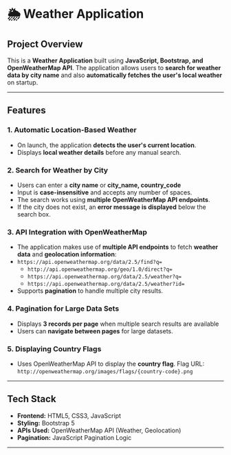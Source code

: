 # 🌦️ Weather Application

## **Project Overview**
This is a **Weather Application** built using **JavaScript, Bootstrap, and OpenWeatherMap API**. The application allows users to **search for weather data by city name** and also **automatically fetches the user's local weather** on startup.

---


## **Features**
### **1. Automatic Location-Based Weather**
- On launch, the application **detects the user's current location**.
- Displays **local weather details** before any manual search.

### **2. Search for Weather by City**
- Users can enter a **city name** or **city_name, country_code** 
- Input is **case-insensitive** and accepts any number of spaces.
- The search works using **multiple OpenWeatherMap API endpoints**.
- If the city does not exist, an **error message is displayed** below the search box.

### **3. API Integration with OpenWeatherMap**
- The application makes use of **multiple API endpoints** to fetch **weather data** and **geolocation information**:
- `https://api.openweathermap.org/data/2.5/find?q=`
  - `http://api.openweathermap.org/geo/1.0/direct?q=`
  - `https://api.openweathermap.org/data/2.5/weather?q=`
  - `https://api.openweathermap.org/data/2.5/weather?id=`
- Supports **pagination** to handle multiple city results.

### **4. Pagination for Large Data Sets**
- Displays **3 records per page** when multiple search results are available
- Users can **navigate between pages** for large datasets.

### **5. Displaying Country Flags**
- Uses OpenWeatherMap API to display the **country flag**.
Flag URL: `http://openweathermap.org/images/flags/{country-code}.png`

---

## **Tech Stack**
- **Frontend:** HTML5, CSS3, JavaScript
- **Styling:** Bootstrap 5
- **APIs Used:** OpenWeatherMap API (Weather, Geolocation)
- **Pagination:** JavaScript Pagination Logic

----


